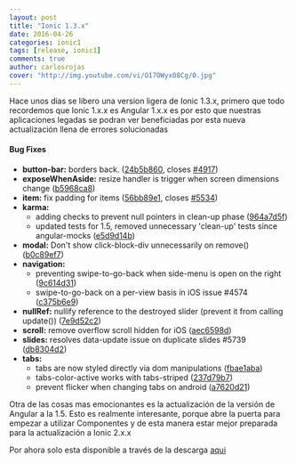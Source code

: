 ```yaml
---
layout: post
title: "Ionic 1.3.x"
date: 2016-04-26
categories: ionic1
tags: [release, ionic1]
comments: true
author: carlosrojas
cover: "http://img.youtube.com/vi/O17OWyx08Cg/0.jpg"
---
```

Hace unos dias se libero una version ligera de Ionic 1.3.x, primero que todo recordemos que Ionic 1.x.x es Angular 1.x.x es por esto
que nuestras aplicaciones legadas se podran ver beneficiadas por esta nueva actualización llena de errores solucionadas 

#### Bug Fixes

* **button-bar:** borders back. ([24b5b860](https://github.com/driftyco/ionic/commit/24b5b860), closes [#4917](https://github.com/driftyco/ionic/issues/4917))
* **exposeWhenAside:** resize handler is trigger when screen dimensions change ([b5968ca8](https://github.com/driftyco/ionic/commit/b5968ca8))
* **item:** fix padding for items ([56bb89e1](https://github.com/driftyco/ionic/commit/56bb89e1), closes [#5534](https://github.com/driftyco/ionic/issues/5534))
* **karma:**
  * adding checks to prevent null pointers in clean-up phase ([964a7d5f](https://github.com/driftyco/ionic/commit/964a7d5f))
  * updated tests for 1.5, removed unnecessary 'clean-up' tests since angular-mocks  ([e5d9d14b](https://github.com/driftyco/ionic/commit/e5d9d14b))
* **modal:** Don't show click-block-div unnecessarily on remove() ([b0c89ef7](https://github.com/driftyco/ionic/commit/b0c89ef7))
* **navigation:**
  * preventing swipe-to-go-back when side-menu is open on the right ([9c614d31](https://github.com/driftyco/ionic/commit/9c614d31))
  * swipe-to-go-back on a per-view basis in iOS issue #4574 ([c375b6e9](https://github.com/driftyco/ionic/commit/c375b6e9))
* **nullRef:** nullify reference to the destroyed slider (prevent it from calling update()) ([7e9d52c2](https://github.com/driftyco/ionic/commit/7e9d52c2))
* **scroll:** remove overflow scroll hidden for iOS ([aec6598d](https://github.com/driftyco/ionic/commit/aec6598d))
* **slides:** resolves data-update issue on duplicate slides #5739 ([db8304d2](https://github.com/driftyco/ionic/commit/db8304d2))
* **tabs:**
  * tabs are now styled directly via dom manipulations ([fbae1aba](https://github.com/driftyco/ionic/commit/fbae1aba))
  * tabs-color-active works with tabs-striped ([237d79b7](https://github.com/driftyco/ionic/commit/237d79b7))
  * prevent flicker when changing tabs on android ([a7620d21](https://github.com/driftyco/ionic/commit/a7620d21))

Otra de las cosas mas emocionantes es la actualización de la versión de Angular a la 1.5. Esto es realmente interesante, porque
abre la puerta para empezar a utilizar Componentes y de esta manera estar mejor preparada para la actualización a Ionic 2.x.x

Por ahora solo esta disponible a través de la descarga [aqui](http://code.ionicframework.com/1.3.0/ionic-v1.3.0.zip)
